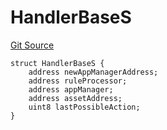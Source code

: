 # HandlerBaseS
[Git Source](https://github.com/thrackle-io/tron/blob/54f7f9441857e3c2c8f186b9d669a05f288b8209/src/client/token/handler/diamond/RuleStorage.sol)


```solidity
struct HandlerBaseS {
    address newAppManagerAddress;
    address ruleProcessor;
    address appManager;
    address assetAddress;
    uint8 lastPossibleAction;
}
```


